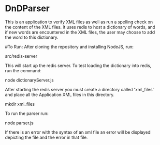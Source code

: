 # DnDParser

This is an application to verify XML files as well as run a spelling check on the content of the XML files. It uses redis to host a dictionary of words, and if new words are encountered in the XML files, the user may choose to add the word to this dictionary. 

#To Run:
After cloning the repository and installing NodeJS, run:

  src/redis-server
  
This will start up the redis server. To test loading the dictionary into redis, run the command:

  node dictionaryServer.js

After starting the redis server you must create a directory called 'xml_files' and place all the Application XML files in this directory.

  mkdir xml_files

To run the parser run:

  node parser.js
  
If there is an error with the syntax of an xml file an error will be displayed depicting the file and the error in that file.
  
  
